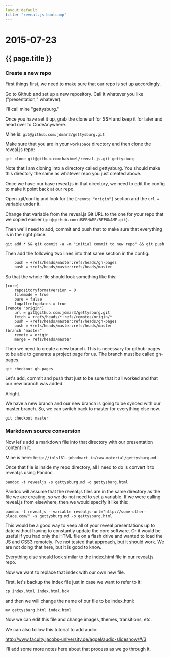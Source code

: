 ```yaml
---
layout:default
title: "reveal.js bootcamp"
---
```


# 2015-07-23
## {{ page.title }}

### Create a new repo

First things first, we need to make sure that our repo is set up accordingly. 

Go to Github and set up a new repository. 
Call it whatever you like ("presentation," whatever). 

I'll call mine "gettysburg."

Once you have set it up, grab the clone url for SSH and keep it for later and head over to CodeAnywhere. 

Mine is: `git@github.com:jdmar3/gettysburg.git`

Make sure that you are in your `workspace` directory and then clone the reveal.js repo:

`git clone git@github.com:hakimel/reveal.js.git gettysburg`

Note that I am cloning into a directory called gettysburg. 
You should make this directory the same as whatever repo you just created above. 

Once we have our base reveal.js in that directory, we need to edit the config to make it point back at our repo.

Open .git/config and look for the `[remote "origin"]` section and the `url =` variable under it. 

Change that variable from the reveal.js Git URL to the one for your repo that we copied earlier (`git@github.com:USERNAME/REPONAME.git`).

Then we'll need to add, commit and push that to make sure that everything is in the right place.

`git add * && git commit -a -m "initial commit to new repo" && git push`

Then add the following two lines into that same section in the config:

```
	push = +refs/heads/master:refs/heads/gh-pages
	push = +refs/heads/master:refs/heads/master
```

So that the whole file should look something like this:

```
[core]
	repositoryformatversion = 0
	filemode = true
	bare = false
	logallrefupdates = true
[remote "origin"]
	url = git@github.com:jdmar3/gettysburg.git
	fetch = +refs/heads/*:refs/remotes/origin/*
	push = +refs/heads/master:refs/heads/gh-pages
	push = +refs/heads/master:refs/heads/master
[branch "master"]
	remote = origin
	merge = refs/heads/master
```

Then we need to create a new branch. 
This is necessary for github-pages to be able to generate a project page for us. 
The branch must be called gh-pages. 

`git checkout gh-pages`

Let's add, commit and push that just to be sure that it all worked and that our new branch was added. 

Alright. 

We have a new branch and our new branch is going to be synced with our master branch. 
So, we can switch back to master for everything else now. 

`git checkout master`

### Markdown source conversion

Now let's add a markdown file into that directory with our presentation content in it. 

Mine is here: `http://inls161.johndmart.in/raw-material/gettysburg.md`

Once that file is inside my repo directory, all I need to do is convert it to reveal.js using Pandoc. 

`pandoc -t revealjs -s gettysburg.md -o gettysburg.html`

Pandoc will assume that the reveal.js files are in the same directory as the file we are creating, so we do not need to set a variable. 
If we were calling reveal.js from elsewhere, then we would specify it like this: 

`pandoc -t revealjs --variable revealjs-url="http://some-other-place.com/" -s gettysburg.md -o gettysburg.html`

This would be a good way to keep all of your reveal presentations up to date without having to constantly update the core software. 
Or it would be useful if you had only the HTML file on a flash drive and wanted to load the JS and CSS3 remotely. 
I've not tested that approach, but it should work. 
We are not doing that here, but it is good to know. 

Everything else should look similar to the index.html file in our reveal.js repo. 

Now we want to replace that index with our own new file. 

First, let's backup the index file just in case we want to refer to it:

`cp index.html index.html.bck`

and then we will change the name of our file to be index.html:

`mv gettysburg.html index.html`

Now we can edit this file and change images, themes, transitions, etc. 

We can also follow this tutorial to add audio: 

http://www.faculty.jacobs-university.de/agoel/audio-slideshow/#/3

I'll add some more notes here about that process as we go through it. 